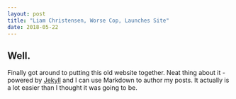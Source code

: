 ```yaml
---
layout: post
title: "Liam Christensen, Worse Cop, Launches Site"
date: 2018-05-22
---
```


## Well. 

Finally got around to putting this old website together. Neat thing about it - powered by [Jekyll](http://jekyllrb.com) and I can use Markdown to author my posts. It actually is a lot easier than I thought it was going to be.
